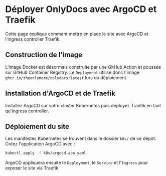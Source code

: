 # Déployer OnlyDocs avec ArgoCD et Traefik

Cette page explique comment mettre en place le site avec ArgoCD et l'ingress controller Traefik.

## Construction de l'image

L'image Docker est désormais construite par une GitHub Action et poussée sur GitHub Container Registry. Le `Deployment` utilise donc l'image `ghcr.io/theonlymore/onlydocs:latest` lors du déploiement.

## Installation d'ArgoCD et de Traefik

Installez ArgoCD sur votre cluster Kubernetes puis déployez Traefik en tant qu'ingress controller.

## Déploiement du site

Les manifestes Kubernetes se trouvent dans le dossier `k8s/` de ce dépôt.
Créez l'application ArgoCD avec :

```bash
kubectl apply -f k8s/argocd-app.yaml
```

ArgoCD appliquera ensuite le `Deployment`, le `Service` et l'`Ingress` pour exposer le site via Traefik.
